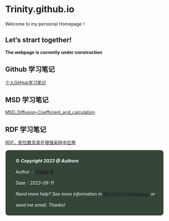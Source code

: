 # Trinity.github.io
Welcome to my  persional Homepage！
## Let‘s strart together!
**The webpage is currently under construction**
## Github 学习笔记
[个人GitHub学习笔记](https://github.com/Ternity/Ternity.github.io/blob/main/Study_Git/local_hub.md)
## MSD 学习笔记
[MSD_Diffusion-Coefficient_and_calculation](https://github.com/Ternity/Ternity.github.io/blob/main/MSD/MSD_Diffusion-Coefficient_and_calculation.md)

## RDF 学习笔记
[RDF、配位数及其在增强采样中应用](https://github.com/Ternity/Ternity.github.io/blob/main/RDF/RDF%E3%80%81%E9%85%8D%E4%BD%8D%E6%95%B0%E5%8F%8A%E5%85%B6%E5%9C%A8%E5%A2%9E%E5%BC%BA%E9%87%87%E6%A0%B7%E4%B8%AD%E5%BA%94%E7%94%A8.md)


<div style="color:white; background-color:#354538; border: 1px solid #FFE0C3; border-radius: 10px; margin-bottom:0rem">
    <p style="margin:1rem; padding-left: 1rem; line-height: 2.5;">
        ©️ <b><i>Copyright 2023 @ Authors</i></b><br/>
        <i>Author：
            <b>
            <a href="mailto:qhyu@stu.suda.edu.com">Trinity 📨 </a>
            </b>
        </i>
        <br/>
        <i>Date：2023-09-11</i><br/>
        <i>Need more help? </a>See more information in <a rel="license" href="https://ternity.github.io//">My GitHub Homepage </a>or send me email. Thanks!</i><br/>
    </p>
</div>
